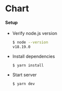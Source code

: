 # Chart

#### Setup
- Verify node.js version
    ```bash
    $ node --version
    v18.19.0
    ```

- Install dependencies
    ```bash
    $ yarn install
    ```

- Start server
    ```bash
    $ yarn dev
    ```